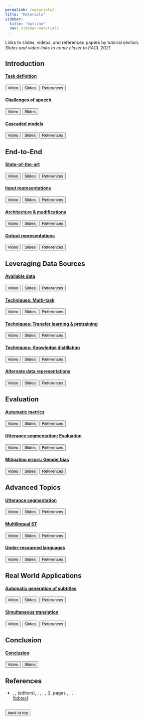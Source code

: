 ```yaml
---
permalink: /materials/
title: "Materials"
sidebar:
  title: "Outline"
  nav: sidebar-materials
---
```


<script src="https://ajax.googleapis.com/ajax/libs/jquery/1.11.3/jquery.min.js"></script>
<script type="text/javascript" src="https://cdn.jsdelivr.net/gh/pcooksey/bibtex-js@1.0.0/src/bibtex_js.min.js"></script>
<link rel="stylesheet" href="../assets/css/collapse.min.css">
<link rel="stylesheet" href="../assets/css/main.css">
<script src="../assets/js/collapse.min.js"></script>

Links to slides, videos, and referenced papers by tutorial section.  
*Slides and video links to come closer to EACL 2021.*


## Introduction

<div class="container">
  <div class="panel-group" id="accordion1">
    <div class="panel panel-default">
      <div class="panel-heading">
        <h4 class="panel-title">
          <a data-toggle="collapse" data-parent="#accordion1" href="#task-definition">Task definition</a>
        </h4>
      </div>
      <div id="task-definition" class="panel-collapse collapse in">
        <div class="panel-body">
          <a href="#"><button type="button" class="btn btn--info">Video</button></a>
          <a href="#"><button type="button" class="btn btn--success">Slides</button></a>
          <a href="#1.1%20Task%20definition"><button type="button" class="btn btn--warning">References</button></a>
        </div>
      </div>
    </div>
    <div class="panel panel-default">
      <div class="panel-heading">
        <h4 class="panel-title">
          <a data-toggle="collapse" data-parent="#accordion1" href="#challenges-of-speech">Challenges of speech</a>
        </h4>
      </div>
      <div id="challenges-of-speech" class="panel-collapse collapse">
        <div class="panel-body">
          <a href="#"><button type="button" class="btn btn--info">Video</button></a>
          <a href="#"><button type="button" class="btn btn--success">Slides</button></a>
        </div>
      </div>
    </div>
    <div class="panel panel-default">
      <div class="panel-heading">
        <h4 class="panel-title">
          <a data-toggle="collapse" data-parent="#accordion1" href="#cascaded-models">Cascaded models</a>
        </h4>
      </div>
      <div id="cascaded-models" class="panel-collapse collapse">
        <div class="panel-body">
          <a href="#"><button type="button" class="btn btn--info">Video</button></a>
          <a href="#"><button type="button" class="btn btn--success">Slides</button></a>
          <a href="#1.3%20Cascaded%20models"><button type="button" class="btn btn--warning">References</button></a>
        </div>
      </div>
    </div>
  </div>
</div>


## End-to-End

<div class="container">
  <div class="panel-group" id="accordion2">
    <div class="panel panel-default">
      <div class="panel-heading">
        <h4 class="panel-title">
          <a data-toggle="collapse" data-parent="#accordion2" href="#state-of-the-art">State-of-the-art</a>
        </h4>
      </div>
      <div id="state-of-the-art" class="panel-collapse collapse in">
        <div class="panel-body">
          <a href="#"><button type="button" class="btn btn--info">Video</button></a>
          <a href="#"><button type="button" class="btn btn--success">Slides</button></a>
          <a href="#2.1%20State-of-the-art"><button type="button" class="btn btn--warning">References</button></a>
        </div>
      </div>
    </div>
    <div class="panel panel-default">
      <div class="panel-heading">
        <h4 class="panel-title">
          <a data-toggle="collapse" data-parent="#accordion2" href="#input-representations">Input representations</a>
        </h4>
      </div>
      <div id="input-representations" class="panel-collapse collapse">
        <div class="panel-body">
          <a href="#"><button type="button" class="btn btn--info">Video</button></a>
          <a href="#"><button type="button" class="btn btn--success">Slides</button></a>
          <a href="#2.2%20Input%20representations"><button type="button" class="btn btn--warning">References</button></a>
        </div>
      </div>
    </div>
    <div class="panel panel-default">
      <div class="panel-heading">
        <h4 class="panel-title">
          <a data-toggle="collapse" data-parent="#accordion2" href="#architecture--modifications">Architecture & modifications</a>
        </h4>
      </div>
      <div id="architecture--modifications" class="panel-collapse collapse">
        <div class="panel-body">
          <a href="#"><button type="button" class="btn btn--info">Video</button></a>
          <a href="#"><button type="button" class="btn btn--success">Slides</button></a>
          <a href="#2.3%20Architecture%20&%20modifications"><button type="button" class="btn btn--warning">References</button></a>
        </div>
      </div>
    </div>
    <div class="panel panel-default">
      <div class="panel-heading">
        <h4 class="panel-title">
          <a data-toggle="collapse" data-parent="#accordion2" href="#output-representations">Output representations</a>
        </h4>
      </div>
      <div id="output-representations" class="panel-collapse collapse">
        <div class="panel-body">
          <a href="#"><button type="button" class="btn btn--info">Video</button></a>
          <a href="#"><button type="button" class="btn btn--success">Slides</button></a>
          <a href="#2.4%20Output%20representations"><button type="button" class="btn btn--warning">References</button></a>
        </div>
      </div>
    </div>
  </div>
</div>


## Leveraging Data Sources

<div class="container">
  <div class="panel-group" id="accordion3">
    <div class="panel panel-default">
      <div class="panel-heading">
        <h4 class="panel-title">
          <a data-toggle="collapse" data-parent="#accordion3" href="#available-data">Available data</a>
        </h4>
      </div>
      <div id="available-data" class="panel-collapse collapse in">
        <div class="panel-body">
          <a href="#"><button type="button" class="btn btn--info">Video</button></a>
          <a href="#"><button type="button" class="btn btn--success">Slides</button></a>
          <a href="#3.1%20Available%20data"><button type="button" class="btn btn--warning">References</button></a>
        </div>
      </div>
    </div>
    <div class="panel panel-default">
      <div class="panel-heading">
        <h4 class="panel-title">
          <a data-toggle="collapse" data-parent="#accordion3" href="#techniques-multi-task">Techniques: Multi-task</a>
        </h4>
      </div>
      <div id="techniques-multi-task" class="panel-collapse collapse">
        <div class="panel-body">
          <a href="#"><button type="button" class="btn btn--info">Video</button></a>
          <a href="#"><button type="button" class="btn btn--success">Slides</button></a>
          <a href="#3.2.1%20Techniques:%20Multi-task"><button type="button" class="btn btn--warning">References</button></a>
        </div>
      </div>
    </div>
    <div class="panel panel-default">
      <div class="panel-heading">
        <h4 class="panel-title">
          <a data-toggle="collapse" data-parent="#accordion3" href="#techniques-transfer-learning--pretraining">Techniques: Transfer learning & pretraining</a>
        </h4>
      </div>
      <div id="techniques-transfer-learning--pretraining" class="panel-collapse collapse">
        <div class="panel-body">
          <a href="#"><button type="button" class="btn btn--info">Video</button></a>
          <a href="#"><button type="button" class="btn btn--success">Slides</button></a>
          <a href="#3.2.2%20Techniques:%20Transfer%20learning%20&%20pretraining"><button type="button" class="btn btn--warning">References</button></a>
        </div>
      </div>
    </div>
    <div class="panel panel-default">
      <div class="panel-heading">
        <h4 class="panel-title">
          <a data-toggle="collapse" data-parent="#accordion3" href="#techniques-knowledge-distillation">Techniques: Knowledge distillation</a>
        </h4>
      </div>
      <div id="techniques-knowledge-distillation" class="panel-collapse collapse">
        <div class="panel-body">
          <a href="#"><button type="button" class="btn btn--info">Video</button></a>
          <a href="#"><button type="button" class="btn btn--success">Slides</button></a>
          <a href="#3.2.3%20Techniques:%20Knowledge%20distillation"><button type="button" class="btn btn--warning">References</button></a>
        </div>
      </div>
    </div>
    <div class="panel panel-default">
      <div class="panel-heading">
        <h4 class="panel-title">
          <a data-toggle="collapse" data-parent="#accordion3" href="#alternate-data-representations">Alternate data representations</a>
        </h4>
      </div>
      <div id="alternate-data-representations" class="panel-collapse collapse">
        <div class="panel-body">
          <a href="#"><button type="button" class="btn btn--info">Video</button></a>
          <a href="#"><button type="button" class="btn btn--success">Slides</button></a>
          <a href="#3.3%20Alternate%20data%20representations"><button type="button" class="btn btn--warning">References</button></a>
        </div>
      </div>
    </div>
  </div>
</div>


## Evaluation

<div class="container">
  <div class="panel-group" id="accordion4">
    <div class="panel panel-default">
      <div class="panel-heading">
        <h4 class="panel-title">
          <a data-toggle="collapse" data-parent="#accordion4" href="#automatic-metrics">Automatic metrics</a>
        </h4>
      </div>
      <div id="automatic-metrics" class="panel-collapse collapse in">
        <div class="panel-body">
          <a href="#"><button type="button" class="btn btn--info">Video</button></a>
          <a href="#"><button type="button" class="btn btn--success">Slides</button></a>
          <a href="#4.1%20Automatic%20metrics"><button type="button" class="btn btn--warning">References</button></a>
        </div>
      </div>
    </div>
    <div class="panel panel-default">
      <div class="panel-heading">
        <h4 class="panel-title">
          <a data-toggle="collapse" data-parent="#accordion4" href="#utterance-segmentation-evaluation">Utterance segmentation: Evaluation</a>
        </h4>
      </div>
      <div id="utterance-segmentation-evaluation" class="panel-collapse collapse">
        <div class="panel-body">
          <a href="#"><button type="button" class="btn btn--info">Video</button></a>
          <a href="#"><button type="button" class="btn btn--success">Slides</button></a>
          <a href="#4.2%20Utterance%20segmentation:%20Evaluation"><button type="button" class="btn btn--warning">References</button></a>
        </div>
      </div>
    </div>
    <div class="panel panel-default">
      <div class="panel-heading">
        <h4 class="panel-title">
          <a data-toggle="collapse" data-parent="#accordion4" href="#mitigating-error-gender-bias">Mitigating errors: Gender bias</a>
        </h4>
      </div>
      <div id="mitigating-error-gender-bias" class="panel-collapse collapse">
        <div class="panel-body">
          <a href="#"><button type="button" class="btn btn--info">Video</button></a>
          <a href="#"><button type="button" class="btn btn--success">Slides</button></a>
          <a href="#4.3%20Mitigating%20errors:%20Gender%20bias"><button type="button" class="btn btn--warning">References</button></a>
        </div>
      </div>
    </div>
  </div>
</div>


## Advanced Topics

<div class="container">
  <div class="panel-group" id="accordion5">
    <div class="panel panel-default">
      <div class="panel-heading">
        <h4 class="panel-title">
          <a data-toggle="collapse" data-parent="#accordion5" href="#utterance-segmentation">Utterance segmentation</a>
        </h4>
      </div>
      <div id="utterance-segmentation" class="panel-collapse collapse in">
        <div class="panel-body">
          <a href="#"><button type="button" class="btn btn--info">Video</button></a>
          <a href="#"><button type="button" class="btn btn--success">Slides</button></a>
          <a href="#5.1%20Utterance%20segmentation"><button type="button" class="btn btn--warning">References</button></a>
        </div>
      </div>
    </div>
    <div class="panel panel-default">
      <div class="panel-heading">
        <h4 class="panel-title">
          <a data-toggle="collapse" data-parent="#accordion5" href="#multilingual-st">Multilingual ST</a>
        </h4>
      </div>
      <div id="multilingual-st" class="panel-collapse collapse">
        <div class="panel-body">
          <a href="#"><button type="button" class="btn btn--info">Video</button></a>
          <a href="#"><button type="button" class="btn btn--success">Slides</button></a>
          <a href="#5.2%20Multilingual%20ST"><button type="button" class="btn btn--warning">References</button></a>
        </div>
      </div>
    </div>
    <div class="panel panel-default">
      <div class="panel-heading">
        <h4 class="panel-title">
          <a data-toggle="collapse" data-parent="#accordion5" href="#under-resourced-languages">Under-resourced languages</a>
        </h4>
      </div>
      <div id="under-resourced-languages" class="panel-collapse collapse">
        <div class="panel-body">
          <a href="#"><button type="button" class="btn btn--info">Video</button></a>
          <a href="#"><button type="button" class="btn btn--success">Slides</button></a>
          <a href="#5.3%20Under-resourced%20languages"><button type="button" class="btn btn--warning">References</button></a>
        </div>
      </div>
    </div>
  </div>
</div>


## Real World Applications

<div class="container">
  <div class="panel-group" id="accordion6">
    <div class="panel panel-default">
      <div class="panel-heading">
        <h4 class="panel-title">
          <a data-toggle="collapse" data-parent="#accordion6" href="#automatic-generation-of-subtitles">Automatic generation of subtitles</a>
        </h4>
      </div>
      <div id="automatic-generation-of-subtitles" class="panel-collapse collapse in">
        <div class="panel-body">
          <a href="#"><button type="button" class="btn btn--info">Video</button></a>
          <a href="#"><button type="button" class="btn btn--success">Slides</button></a>
          <a href="#6.1%20Automatic%20generation%20of%20subtitles"><button type="button" class="btn btn--warning">References</button></a>
        </div>
      </div>
    </div>
    <div class="panel panel-default">
      <div class="panel-heading">
        <h4 class="panel-title">
          <a data-toggle="collapse" data-parent="#accordion6" href="#simultaneous-translation">Simultaneous translation</a>
        </h4>
      </div>
      <div id="simultaneous-translation" class="panel-collapse collapse">
        <div class="panel-body">
          <a href="#"><button type="button" class="btn btn--info">Video</button></a>
          <a href="#"><button type="button" class="btn btn--success">Slides</button></a>
          <a href="#6.2%20Simultaneous%20translation"><button type="button" class="btn btn--warning">References</button></a>
        </div>
      </div>
    </div>
  </div>
</div>


## Conclusion

<div class="container">
  <div class="panel-group" id="accordion7">
    <div class="panel panel-default">
      <div class="panel-heading">
        <h4 class="panel-title">
          <a data-toggle="collapse" data-parent="#accordion7" href="#conclusion">Conclusion</a>
        </h4>
      </div>
      <div id="conclusion" class="panel-collapse collapse in">
        <div class="panel-body">
          <a href="#"><button type="button" class="btn btn--info">Video</button></a>
          <a href="#"><button type="button" class="btn btn--success">Slides</button></a>
        </div>
      </div>
    </div>
  </div>
</div>


## References


<bibtex src="/assets/bibtex/full_references.bib"></bibtex>

<div class="bibtex_structure">
  <div class="group category" extra="ASC string">
    <div class="templates"></div>
  </div>
</div>

<div id="bibtex_display" class="bibtex_small">
  <div class="bibtex_template">
    <ul> <li>
    <div style="margin-bottom:2px;">
      <span class="if url">
        <a class="url" target="_blank">
          <span class="title"></span>
        </a>
      </span>
      <span class="if !url">
        <span class="title"></span>
      </span>
    </div>
    <div class="if author">
      <span class="author"></span>
    </div>
    <div>
      <span class="if journal"><em><span class="journal"></span></em>,</span>
      <span class="if booktitle"><em><span class="booktitle"></span></em>,</span>
      <span class="if editor"><span class="editor"></span> (editors),</span>
      <span class="if publisher"><em><span class="publisher"></span></em>,</span>
      <span class="if institution"><span class="institution"></span>,</span>
      <span class="if address"><span class="address"></span>,</span>
      <span class="if volume"><span class="volume"></span>,</span>
      <span class="if journal number">(<span class="number"></span>),</span>
      <span class="if pages"> pages <span class="pages"></span>,</span>
      <span class="if month"><span class="month"></span>,</span>
      <span class="if year"><span class="year"></span>.</span>
      <span class="if note"><span class="note"></span>.</span>
    </div>
    <div class="links">
      <a class="bibtexVar" role="button" data-toggle="collapse" href="#bib+BIBTEXKEY+" aria-expanded="false" aria-controls="bib+BIBTEXKEY+" extra="BIBTEXKEY">[bibtex]
      </a>
      <div class="bibtexVar collapse" id="bib+BIBTEXKEY+" extra="BIBTEXKEY">
        <pre><span class="bibtexraw noread" style="font-size: 14px;"></span></pre>
      </div>
    </div>
    </li></ul>
  </div>
</div>


<button onclick="topFunction()" id="back-to-top">back to top</button>


<script>
window.smoothScroll = function(target) {
    var scrollContainer = target;
    do { //find scroll container
        scrollContainer = scrollContainer.parentNode;
        if (!scrollContainer) return;
        scrollContainer.scrollTop += 1;
    } while (scrollContainer.scrollTop == 0);

    var targetY = 0;
    do { //find the top of target relatively to the container
        if (target == scrollContainer) break;
        targetY += target.offsetTop;
    } while (target = target.offsetParent);

    scroll = function(c, a, b, i) {
        i++; if (i > 30) return;
        c.scrollTop = a + (b - a) / 30 * i;
        setTimeout(function(){ scroll(c, a, b, i); }, 20);
    }
    // start scrolling
    scroll(scrollContainer, scrollContainer.scrollTop, targetY, 0);
}
</script>

<script>
//Get the button
var mybutton = document.getElementById("back-to-top");

// When the user scrolls down 20px from the top of the document, show the button
window.onscroll = function() {scrollFunction()};

function scrollFunction() {
  if (document.body.scrollTop > 20 || document.documentElement.scrollTop > 20) {
    mybutton.style.display = "block";
  } else {
    mybutton.style.display = "none";
  }
}

// When the user clicks on the button, scroll to the top of the document
function topFunction() {
  document.body.scrollTop = 0;
  document.documentElement.scrollTop = 0;
}
</script>